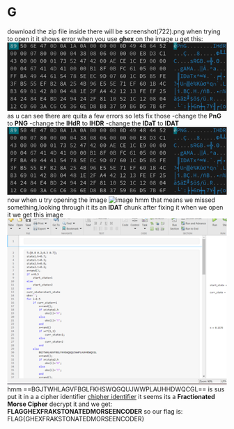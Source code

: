 # G

download the zip file
inside there will be screenshot(722).png
when trying to open it it shows error
when you use **ghex** on the image u get this:
![image](img/image.png)
as u can see there are quita a few errors so lets fix those
-change the **PnG** to **PNG**
-change the **IHdR** to **IHDR**
-change the **IDaT** to **IDAT**
![image](img/image1.png)
now when u try opening the image
![image](img/sh1.png)
hmm that means we missed something,looking through it its an **IDAT** chunk
after fixing it when we open it we get this image
![image](img/thing.png)
hmm ==BGJTWHLAGVFBGLFKHSWQGQUJWWPLAUHHDWQCGL== is sus
put it in a a cipher identifier
[chipher identifier](https://www.dcode.fr/cipher-identifier)
it seems its a **Fractionated Morse Cipher**
decrypt it and we get:
**FLAGGHEXFRAKSTONATEDMORSEENCODER**
so our flag is:
FLAG{GHEXFRAKSTONATEDMORSEENCODER}
